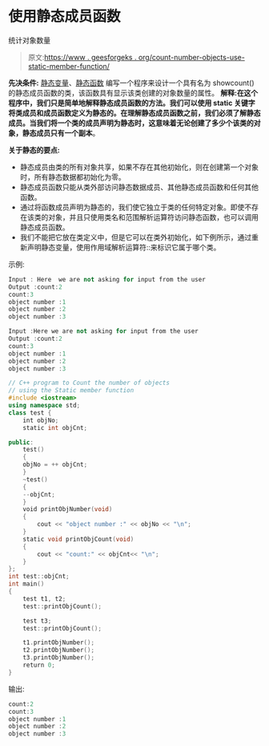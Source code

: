 # 使用静态成员函数

统计对象数量

> 原文:[https://www . geesforgeks . org/count-number-objects-use-static-member-function/](https://www.geeksforgeeks.org/count-number-objects-using-static-member-function/)

**先决条件:** [静态变量](https://www.geeksforgeeks.org/static-variables-in-c/)、[静态函数](https://www.geeksforgeeks.org/what-are-static-functions-in-c/)
编写一个程序来设计一个具有名为 showcount()的静态成员函数的类，该函数具有显示该类创建的对象数量的属性。
 **解释:**在这个程序中，我们只是简单地解释静态成员函数的方法。我们可以使用 static 关键字将类成员和成员函数定义为静态的。在理解静态成员函数之前，我们必须了解静态成员。当我们将一个类的成员声明为静态时，这意味着无论创建了多少个该类的对象，静态成员**只有一个副本**。

**关于静态的要点:**

*   静态成员由类的所有对象共享，如果不存在其他初始化，则在创建第一个对象时，所有静态数据都初始化为零。
*   静态成员函数只能从类外部访问静态数据成员、其他静态成员函数和任何其他函数。
*   通过将函数成员声明为静态的，我们使它独立于类的任何特定对象。即使不存在该类的对象，并且只使用类名和范围解析运算符访问静态函数，也可以调用静态成员函数。
*   我们不能把它放在类定义中，但是它可以在类外初始化，如下例所示，通过重新声明静态变量，使用作用域解析运算符::来标识它属于哪个类。

示例:

```cpp
Input : Here  we are not asking for input from the user
Output :count:2
count:3
object number :1
object number :2
object number :3

Input :Here we are not asking for input from the user
Output :count:2
count:3
object number :1
object number :2
object number :3

```

```cpp
// C++ program to Count the number of objects
// using the Static member function
#include <iostream>
using namespace std;
class test {
    int objNo;
    static int objCnt;

public:
    test()
    {
    objNo = ++ objCnt;
    }
    ~test()
    {
    --objCnt;
    }
    void printObjNumber(void)
    {
        cout << "object number :" << objNo << "\n";
    }
    static void printObjCount(void)
    {
        cout << "count:" << objCnt<< "\n";
    }
};
int test::objCnt;
int main()
{
    test t1, t2;
    test::printObjCount();

    test t3;
    test::printObjCount();

    t1.printObjNumber(); 
    t2.printObjNumber(); 
    t3.printObjNumber();
    return 0;
}
```

输出:

```cpp
count:2
count:3
object number :1
object number :2
object number :3

```